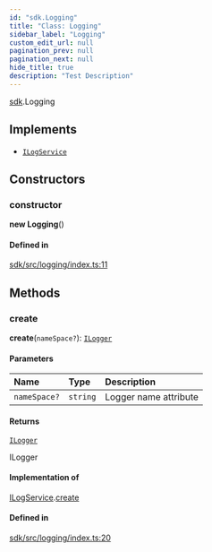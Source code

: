 ```yaml
---
id: "sdk.Logging"
title: "Class: Logging"
sidebar_label: "Logging"
custom_edit_url: null
pagination_prev: null
pagination_next: null
hide_title: true
description: "Test Description"
---
```


[sdk](../namespaces/sdk.md).Logging

## Implements

- [`ILogService`](../interfaces/sdk.ILogService.md)

## Constructors

### constructor

**new Logging**()

#### Defined in

[sdk/src/logging/index.ts:11](https://github.com/AKASHAorg/akasha-framework/blob/d370b59a/sdk/src/logging/index.ts#L11)

## Methods

### create

**create**(`nameSpace?`): [`ILogger`](../interfaces/sdk.ILogger.md)

#### Parameters

| Name | Type | Description |
| :------ | :------ | :------ |
| `nameSpace?` | `string` | Logger name attribute |

#### Returns

[`ILogger`](../interfaces/sdk.ILogger.md)

ILogger

#### Implementation of

[ILogService](../interfaces/sdk.ILogService.md).[create](../interfaces/sdk.ILogService.md#create)

#### Defined in

[sdk/src/logging/index.ts:20](https://github.com/AKASHAorg/akasha-framework/blob/d370b59a/sdk/src/logging/index.ts#L20)
